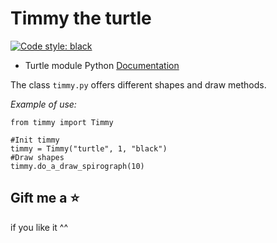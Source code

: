 # Timmy the turtle 
[![Code style: black](https://github.com/albertobarrago/tutle_timmy/actions/workflows/pylint.yml/badge.svg)](https://github.com/albertobarrago/tutle_timmy/actions/workflows/pylint.yml)

- Turtle module Python [Documentation](https://docs.python.org/3/library/turtle.html)


The class `timmy.py` offers different shapes and draw methods. 

_Example of use:_
```pycon
from timmy import Timmy

#Init timmy
timmy = Timmy("turtle", 1, "black")
#Draw shapes
timmy.do_a_draw_spirograph(10)
```


## Gift me a ⭐️ 
if you like it ^^ 